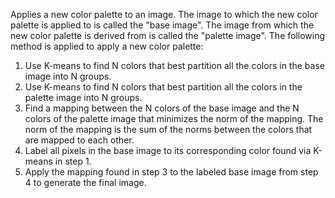 Applies a new color palette to an image. The image to which the new color palette is applied to is called the "base image". The image from which the new color palette is derived from is called the "palette image". The following method is applied to apply a new color palette:
1. Use K-means to find N colors that best partition all the colors in the base image into N groups.
2. Use K-means to find N colors that best partition all the colors in the palette image into N groups.
3. Find a mapping between the N colors of the base image and the N colors of the palette image that minimizes the norm of the mapping. The norm of the mapping is the sum of the norms between the colors that are mapped to each other.
4. Label all pixels in the base image to its corresponding color found via K-means in step 1.
5. Apply the mapping found in step 3 to the labeled base image from step 4 to generate the final image. 
